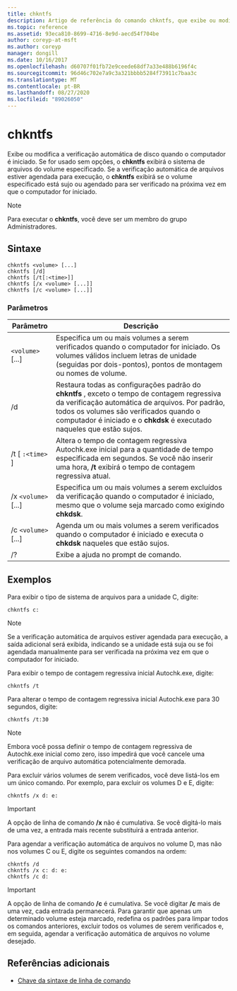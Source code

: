 ```yaml
---
title: chkntfs
description: Artigo de referência do comando chkntfs, que exibe ou modifica a verificação automática de disco quando o computador é iniciado.
ms.topic: reference
ms.assetid: 93eca810-8699-4716-8e9d-aecd54f704be
author: coreyp-at-msft
ms.author: coreyp
manager: dongill
ms.date: 10/16/2017
ms.openlocfilehash: d60707f01fb72e9ceede68df7a33e488b6196f4c
ms.sourcegitcommit: 96d46c702e7a9c3a321bbbb5284f73911c7baa3c
ms.translationtype: MT
ms.contentlocale: pt-BR
ms.lasthandoff: 08/27/2020
ms.locfileid: "89026050"
---
```

# <a name="chkntfs"></a>chkntfs

Exibe ou modifica a verificação automática de disco quando o computador é iniciado. Se for usado sem opções, o **chkntfs** exibirá o sistema de arquivos do volume especificado. Se a verificação automática de arquivos estiver agendada para execução, o **chkntfs** exibirá se o volume especificado está sujo ou agendado para ser verificado na próxima vez em que o computador for iniciado.

> [!NOTE]
> Para executar o **chkntfs**, você deve ser um membro do grupo Administradores.

## <a name="syntax"></a>Sintaxe

```
chkntfs <volume> [...]
chkntfs [/d]
chkntfs [/t[:<time>]]
chkntfs [/x <volume> [...]]
chkntfs [/c <volume> [...]]
```

### <a name="parameters"></a>Parâmetros

| Parâmetro | Descrição |
| --------- | ----------- |
| `<volume>` [...] | Especifica um ou mais volumes a serem verificados quando o computador for iniciado. Os volumes válidos incluem letras de unidade (seguidas por dois-pontos), pontos de montagem ou nomes de volume. |
| /d | Restaura todas as configurações padrão do **chkntfs** , exceto o tempo de contagem regressiva da verificação automática de arquivos. Por padrão, todos os volumes são verificados quando o computador é iniciado e o **chkdsk** é executado naqueles que estão sujos. |
| /t [ `:<time>` ] | Altera o tempo de contagem regressiva Autochk.exe inicial para a quantidade de tempo especificada em segundos. Se você não inserir uma hora, **/t** exibirá o tempo de contagem regressiva atual. |
| /x `<volume>` [...] | Especifica um ou mais volumes a serem excluídos da verificação quando o computador é iniciado, mesmo que o volume seja marcado como exigindo **chkdsk**. |
| /c `<volume>` [...] | Agenda um ou mais volumes a serem verificados quando o computador é iniciado e executa o **chkdsk** naqueles que estão sujos. |
| /? | Exibe a ajuda no prompt de comando. |

## <a name="examples"></a>Exemplos

Para exibir o tipo de sistema de arquivos para a unidade C, digite:

```
chkntfs c:
```

> [!NOTE]
> Se a verificação automática de arquivos estiver agendada para execução, a saída adicional será exibida, indicando se a unidade está suja ou se foi agendada manualmente para ser verificada na próxima vez em que o computador for iniciado.

Para exibir o tempo de contagem regressiva inicial Autochk.exe, digite:

```
chkntfs /t
```

Para alterar o tempo de contagem regressiva inicial Autochk.exe para 30 segundos, digite:

```
chkntfs /t:30
```

> [!NOTE]
> Embora você possa definir o tempo de contagem regressiva de Autochk.exe inicial como zero, isso impedirá que você cancele uma verificação de arquivo automática potencialmente demorada.

Para excluir vários volumes de serem verificados, você deve listá-los em um único comando. Por exemplo, para excluir os volumes D e E, digite:

```
chkntfs /x d: e:
```

> [!IMPORTANT]
> A opção de linha de comando **/x** não é cumulativa. Se você digitá-lo mais de uma vez, a entrada mais recente substituirá a entrada anterior.

Para agendar a verificação automática de arquivos no volume D, mas não nos volumes C ou E, digite os seguintes comandos na ordem:

```
chkntfs /d
chkntfs /x c: d: e:
chkntfs /c d:
```

> [!IMPORTANT]
> A opção de linha de comando **/c** é cumulativa. Se você digitar **/c** mais de uma vez, cada entrada permanecerá. Para garantir que apenas um determinado volume esteja marcado, redefina os padrões para limpar todos os comandos anteriores, excluir todos os volumes de serem verificados e, em seguida, agendar a verificação automática de arquivos no volume desejado.

## <a name="additional-references"></a>Referências adicionais

- [Chave da sintaxe de linha de comando](command-line-syntax-key.md)
